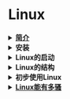 # Linux
<details>
<summary><a href="/Base/README.md"><b>简介</b></a></summary>
<pre><code>
  - 声明
  - Linux 发行版
  - Init相关
</code></pre>
</details>

<details>
<summary><b>安装</b></summary>
<pre><code>
  - Ubuntu 乌班图
  - CentOS
  - ArchLinux
  - <s>Openwrt</s>
  - <s>Gentoo(等待勇士填坑)</s>
</code></pre>
</details>

<details>
<summary><b>Linux的启动</b></summary>
<pre><code>
  - Bootloader
    - UEFI
      - Grub
      - Syslinux
      - Systemd Boot 底裤启动
      - <s>EFISTUB</s>
        - <s>rEFInd</s>
        - <s>Clover 四叶草</s>
    - <s>Legacy</s>
      - <s>Grub Legacy</s>
      - <s>Grub</s>
      - <s>Syslinux</s>
      - <s>Grub4dos</s>
    - <s>额外补充内容：嵌入式</s>
      - <s>U-Boot</s>
      - <s>Breed（路由器）</s>
  - rootfs
    - initramfs
  - Init
</code></pre>
</details>

<details>
<summary><b>Linux的结构</b></summary>
<pre><code>
  - 文件系统
    - 分区格式
    - “/”的下面是宇宙
  - "/"
    - /boot 启动
    - /dev 设备
    - /sys 系统
    - /bin & /sbin 二进制可执行文件
    - /lib % /lib64 库
    - /opt
    - /root 跟用户目录
    - /home 用户目录
    - /usr
    - /etc
    - /mnt
    - /proc
    - /run
    - /srv
    - /var
    - /tmp
  - “逻辑上”的结构
    - Hardware 硬件
    - Kernel 内核
      - Kernel Space 内核空间
        - Kernel Modules 内核模块
        - 子系统
        - 内核接口
      - User Space 用户空间
        - C标准库
        - daemon 系统守护进程
        - 窗口系统
        - 图形驱动程序
        - Lib 其他库
        - App 应用程序
    - CoreUtils 核心工具链
    - Shell
</code></pre>
</details>

<details>
<summary><b>初步使用Linux</b></summary>
<pre><code>
  - Desktop Manager 桌面管理器
  - Desktop Environment 桌面环境
  - 软件包管理系统
    - Debian dpkg
      - apt 前端
    - Fedora rpm
      - <a>dnf 前端</a>
      - yum 前端
    - Arch pacman
      - Arch AUR
        - yay 前端
    - <a>Gentoo portage</a>
    - Openwrt opkg
    - <a>额外<a>
      - <a>macOS homebrew<a>
      - <a>Chromium chromebrew<a>
      - <a>Windows Installer<a>
        - <a>Windows Installer 前端<a>
        - <a>Chocolatey 前端<a>
  - daemon
    - <a>System V<a>
    - systemd 底裤
      - "d"
  - iptables
    - UFW 前端
</code></pre>
</details>

<details>
<summary><a href="/Advanced/README.md"><b>Linux能有多骚</b></a></summary>
<pre><code>

</code></pre>
</details>